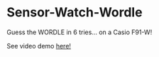 # Sensor-Watch-Wordle
Guess the WORDLE in 6 tries... on a Casio F91-W!

See video demo [here!](https://www.youtube.com/watch?v=qbBpQ7b1waE)
